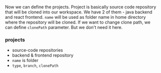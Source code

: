 Now we can define the projects. Project is basically source code repository that will be cloned into our workspace. We have 2 of them - java backend and react frontend.
`name` will be used as folder name in home directory where the repository will be cloned. If we want to change clone path, we can define `clonePath` parameter. But we don't need it here.


### projects
  - source-code repositories
  - backend & frontend repository
  - `name` is folder
  - `type`, `branch`, `clonePath`
